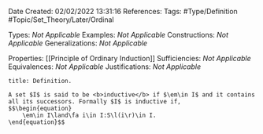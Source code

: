 <div class="topSpace"></div>

Date Created: 02/02/2022 13:31:16
References:
Tags: #Type/Definition #Topic/Set_Theory/Later/Ordinal

Types: <i>Not Applicable</i>
Examples: <i>Not Applicable</i>
Constructions: <i>Not Applicable</i>
Generalizations: <i>Not Applicable</i>

Properties: [[Principle of Ordinary Induction]]
Sufficiencies: <i>Not Applicable</i>
Equivalences: <i>Not Applicable</i>
Justifications: <i>Not Applicable</i>

``` ad-Definition
title: Definition.

A set $I$ is said to be <b>inductive</b> if $\em\in I$ and it contains all its successors. Formally $I$ is inductive if,
$$\begin{equation}
    \em\in I\land\fa i\in I:S\l(i\r)\in I.
\end{equation}$$

```
